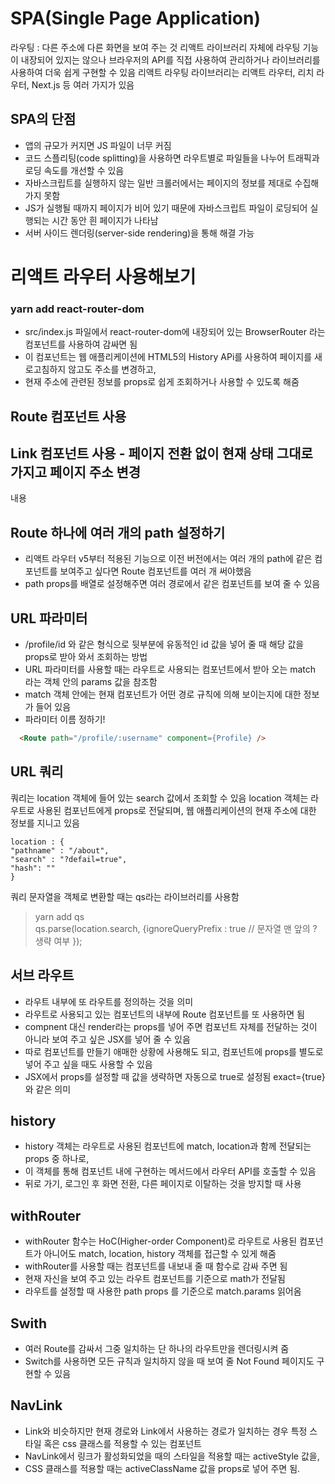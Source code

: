 # SPA(Single Page Application)

라우팅 : 다른 주소에 다른 화면을 보여 주는 것
리액트 라이브러리 자체에 라우팅 기능이 내장되어 있지는 않으나 브라우저의 API를 직접 사용하여 관리하거나
라이브러리를 사용하여 더욱 쉽게 구현할 수 있음
리액트 라우팅 라이브러리는 리액트 라우터, 리치 라우터, Next.js 등 여러 가지가 있음

## SPA의 단점

- 앱의 규모가 커지면 JS 파일이 너무 커짐
- 코드 스플리팅(code splitting)을 사용하면 라우트별로 파일들을 나누어 트래픽과 로딩 속도를 개선할 수 있음
- 자바스크립트를 실행하지 않는 일반 크롤러에서는 페이지의 정보를 제대로 수집해 가지 못함
- JS가 실행될 때까지 페이지가 비어 있기 때문에 자바스크립트 파일이 로딩되어 실행되는 시간 동안 흰 페이지가 나타남
- 서버 사이드 렌더링(server-side rendering)을 통해 해결 가능

# 리액트 라우터 사용해보기

### yarn add react-router-dom

- src/index.js 파일에서 react-router-dom에 내장되어 있는 BrowserRouter 라는 컴포넌트를 사용하여 감싸면 됨
- 이 컴포넌트는 웹 애플리케이션에 HTML5의 History APi를 사용하여 페이지를 새로고침하지 않고도 주소를 변경하고,
- 현재 주소에 관련된 정보를 props로 쉽게 조회하거나 사용할 수 있도록 해줌

## Route 컴포넌트 사용

<Route path="/" component={Home} exact={true} />

## Link 컴포넌트 사용 - 페이지 전환 없이 현재 상태 그대로 가지고 페이지 주소 변경

<Link to="주소">내용</Link>

## Route 하나에 여러 개의 path 설정하기

- 리액트 라우터 v5부터 적용된 기능으로 이전 버전에서는 여러 개의 path에 같은 컴포넌트를 보여주고 싶다면 Route 컴포넌트를 여러 개 써야했음
- path props를 배열로 설정해주면 여러 경로에서 같은 컴포넌트를 보여 줄 수 있음

## URL 파라미터

- /profile/id 와 같은 형식으로 뒷부분에 유동적인 id 값을 넣어 줄 때 해당 값을 props로 받아 와서 조회하는 방법
- URL 파라미터를 사용할 때는 라우트로 사용되는 컴포넌트에서 받아 오는 match 라는 객체 안의 params 값을 참조함
- match 객체 안에는 현재 컴포넌트가 어떤 경로 규칙에 의해 보이는지에 대한 정보가 들어 있음
- 파라미터 이름 정하기!

```HTML
  <Route path="/profile/:username" component={Profile} />
```

## URL 쿼리

쿼리는 location 객체에 들어 있는 search 값에서 조회할 수 있음
location 객체는 라우트로 사용된 컴포넌트에게 props로 전달되며, 웹 애플리케이션의 현재 주소에 대한 정보를 지니고 있음

    location : {
    "pathname" : "/about",
    "search" : "?defail=true",
    "hash": ""
    }

쿼리 문자열을 객체로 변환할 때는 qs라는 라이브러리를 사용함

> yarn add qs<br/>
> qs.parse(location.search, {ignoreQueryPrefix : true // 문자열 맨 앞의 ? 생략 여부 });

## 서브 라우트

- 라우트 내부에 또 라우트를 정의하는 것을 의미
- 라우트로 사용되고 있는 컴포넌트의 내부에 Route 컴포넌트를 또 사용하면 됨
- compnent 대신 render라는 props를 넣어 주면 컴포넌트 자체를 전달하는 것이 아니라 보여 주고 싶은 JSX를 넣어 줄 수 있음
- 따로 컴포넌트를 만들기 애매한 상황에 사용해도 되고, 컴포넌트에 props를 별도로 넣어 주고 싶을 때도 사용할 수 있음
- JSX에서 props를 설정할 때 값을 생략하면 자동으로 true로 설정됨 exact={true} 와 같은 의미

## history

- history 객체는 라우트로 사용된 컴포넌트에 match, location과 함께 전달되는 props 중 하나로,
- 이 객체를 통해 컴포넌트 내에 구현하는 메서드에서 라우터 API를 호출할 수 있음
- 뒤로 가기, 로그인 후 화면 전환, 다른 페이지로 이탈하는 것을 방지할 때 사용

## withRouter

- withRouter 함수는 HoC(Higher-order Component)로 라우트로 사용된 컴포넌트가 아니어도 match, location, history 객체를 접근할 수 있게 해줌
- withRouter를 사용할 때는 컴포넌트를 내보내 줄 때 함수로 감싸 주면 됨
- 현재 자신을 보여 주고 있는 라우트 컴포넌트를 기준으로 math가 전달됨
- 라우트를 설정할 때 사용한 path props 를 기준으로 match.params 읽어옴

## Swith

- 여러 Route를 감싸서 그중 일치하는 단 하나의 라우트만을 렌더링시켜 줌
- Switch를 사용하면 모든 규칙과 일치하지 않을 때 보여 줄 Not Found 페이지도 구현할 수 있음

## NavLink

- Link와 비슷하지만 현재 경로와 Link에서 사용하는 경로가 일치하는 경우 특정 스타일 혹은 css 클래스를 적용할 수 있는 컴포넌트
- NavLink에서 링크가 활성화되었을 때의 스타일을 적용할 때는 activeStyle 값을,
- CSS 클래스를 적용할 때는 activeClassName 값을 props로 넣어 주면 됨.
